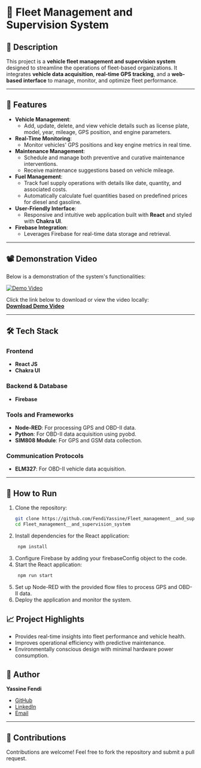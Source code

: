 # 🚗 Fleet Management and Supervision System  

## 📖 Description  
This project is a **vehicle fleet management and supervision system** designed to streamline the operations of fleet-based organizations. It integrates **vehicle data acquisition**, **real-time GPS tracking**, and a **web-based interface** to manage, monitor, and optimize fleet performance.

---

## 🌟 Features  
- **Vehicle Management**:  
  - Add, update, delete, and view vehicle details such as license plate, model, year, mileage, GPS position, and engine parameters.  
- **Real-Time Monitoring**:  
  - Monitor vehicles' GPS positions and key engine metrics in real time.  
- **Maintenance Management**:  
  - Schedule and manage both preventive and curative maintenance interventions.  
  - Receive maintenance suggestions based on vehicle mileage.  
- **Fuel Management**:  
  - Track fuel supply operations with details like date, quantity, and associated costs.  
  - Automatically calculate fuel quantities based on predefined prices for diesel and gasoline.  
- **User-Friendly Interface**:  
  - Responsive and intuitive web application built with **React** and styled with **Chakra UI**.  
- **Firebase Integration**:  
  - Leverages Firebase for real-time data storage and retrieval.  

---

## 📽️ Demonstration Video

Below is a demonstration of the system's functionalities:

[![Demo Video](https://img.youtube.com/vi/placeholder/0.jpg)](demo_video.mp4)

Click the link below to download or view the video locally:  
**[Download Demo Video](demo_video.mp4)**

  

---

## 🛠️ Tech Stack  

### Frontend  
- **React JS**  
- **Chakra UI**  

### Backend & Database  
- **Firebase**  

### Tools and Frameworks  
- **Node-RED**: For processing GPS and OBD-II data.  
- **Python**: For OBD-II data acquisition using pyobd.  
- **SIM808 Module**: For GPS and GSM data collection.  

### Communication Protocols  
- **ELM327**: For OBD-II vehicle data acquisition.  

---

## 🚀 How to Run  

1. Clone the repository:  
   ```bash
   git clone https://github.com/FendiYassine/Fleet_management__and_supervision_system.git
   cd Fleet_management__and_supervision_system
2. Install dependencies for the React application:
   ```bash
    npm install
3. Configure Firebase by adding your firebaseConfig object to the code.
4. Start the React application:
   ```bash
    npm run start

5. Set up Node-RED with the provided flow files to process GPS and OBD-II data.
6. Deploy the application and monitor the system.

## 📈 Project Highlights
* Provides real-time insights into fleet performance and vehicle health.
* Improves operational efficiency with predictive maintenance.
* Environmentally conscious design with minimal hardware power consumption.

## 👤 Author  

**Yassine Fendi**  
- [GitHub](https://github.com/FendiYassine)  
- [LinkedIn](https://www.linkedin.com/in/yassine-fendi-25141a241/)  
- [Email](mailto:yassine.fendi@edu.dsti.institute)  

---

## 🤝 Contributions  

Contributions are welcome! Feel free to fork the repository and submit a pull request.  


 
